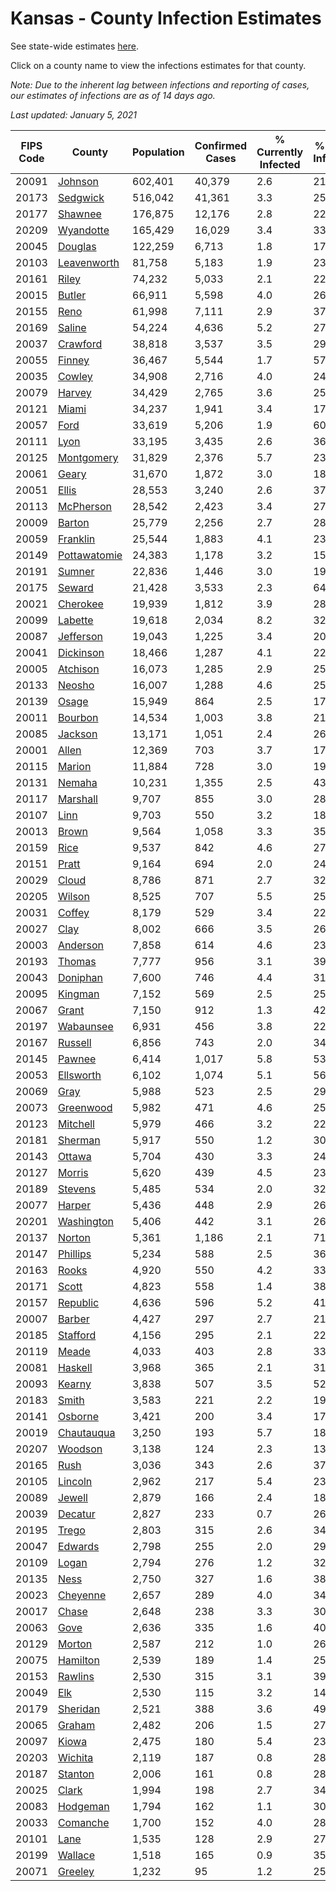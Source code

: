 # Kansas - County Infection Estimates

See state-wide estimates [here](/infections/us-ks).

Click on a county name to view the infections estimates for that county.

*Note: Due to the inherent lag between infections and reporting of cases, our estimates of infections are as of 14 days ago.*

*Last updated: January 5, 2021*

|   FIPS Code |                       County |   Population |   Confirmed Cases |   % Currently Infected |   % Total Infected |
|-------------|------------------------------|--------------|-------------------|------------------------|--------------------|
|       20091 |           [Johnson](johnson) |      602,401 |            40,379 |                    2.6 |               21.9 |
|       20173 |         [Sedgwick](sedgwick) |      516,042 |            41,361 |                    3.3 |               25.9 |
|       20177 |           [Shawnee](shawnee) |      176,875 |            12,176 |                    2.8 |               22.3 |
|       20209 |       [Wyandotte](wyandotte) |      165,429 |            16,029 |                    3.4 |               33.5 |
|       20045 |           [Douglas](douglas) |      122,259 |             6,713 |                    1.8 |               17.7 |
|       20103 |   [Leavenworth](leavenworth) |       81,758 |             5,183 |                    1.9 |               23.4 |
|       20161 |               [Riley](riley) |       74,232 |             5,033 |                    2.1 |               22.1 |
|       20015 |             [Butler](butler) |       66,911 |             5,598 |                    4.0 |               26.4 |
|       20155 |                 [Reno](reno) |       61,998 |             7,111 |                    2.9 |               37.2 |
|       20169 |             [Saline](saline) |       54,224 |             4,636 |                    5.2 |               27.1 |
|       20037 |         [Crawford](crawford) |       38,818 |             3,537 |                    3.5 |               29.0 |
|       20055 |             [Finney](finney) |       36,467 |             5,544 |                    1.7 |               57.4 |
|       20035 |             [Cowley](cowley) |       34,908 |             2,716 |                    4.0 |               24.5 |
|       20079 |             [Harvey](harvey) |       34,429 |             2,765 |                    3.6 |               25.6 |
|       20121 |               [Miami](miami) |       34,237 |             1,941 |                    3.4 |               17.6 |
|       20057 |                 [Ford](ford) |       33,619 |             5,206 |                    1.9 |               60.6 |
|       20111 |                 [Lyon](lyon) |       33,195 |             3,435 |                    2.6 |               36.5 |
|       20125 |     [Montgomery](montgomery) |       31,829 |             2,376 |                    5.7 |               23.2 |
|       20061 |               [Geary](geary) |       31,670 |             1,872 |                    3.0 |               18.7 |
|       20051 |               [Ellis](ellis) |       28,553 |             3,240 |                    2.6 |               37.1 |
|       20113 |       [McPherson](mcpherson) |       28,542 |             2,423 |                    3.4 |               27.7 |
|       20009 |             [Barton](barton) |       25,779 |             2,256 |                    2.7 |               28.5 |
|       20059 |         [Franklin](franklin) |       25,544 |             1,883 |                    4.1 |               23.4 |
|       20149 | [Pottawatomie](pottawatomie) |       24,383 |             1,178 |                    3.2 |               15.3 |
|       20191 |             [Sumner](sumner) |       22,836 |             1,446 |                    3.0 |               19.8 |
|       20175 |             [Seward](seward) |       21,428 |             3,533 |                    2.3 |               64.0 |
|       20021 |         [Cherokee](cherokee) |       19,939 |             1,812 |                    3.9 |               28.7 |
|       20099 |           [Labette](labette) |       19,618 |             2,034 |                    8.2 |               32.6 |
|       20087 |       [Jefferson](jefferson) |       19,043 |             1,225 |                    3.4 |               20.7 |
|       20041 |       [Dickinson](dickinson) |       18,466 |             1,287 |                    4.1 |               22.1 |
|       20005 |         [Atchison](atchison) |       16,073 |             1,285 |                    2.9 |               25.9 |
|       20133 |             [Neosho](neosho) |       16,007 |             1,288 |                    4.6 |               25.0 |
|       20139 |               [Osage](osage) |       15,949 |               864 |                    2.5 |               17.2 |
|       20011 |           [Bourbon](bourbon) |       14,534 |             1,003 |                    3.8 |               21.4 |
|       20085 |           [Jackson](jackson) |       13,171 |             1,051 |                    2.4 |               26.4 |
|       20001 |               [Allen](allen) |       12,369 |               703 |                    3.7 |               17.6 |
|       20115 |             [Marion](marion) |       11,884 |               728 |                    3.0 |               19.3 |
|       20131 |             [Nemaha](nemaha) |       10,231 |             1,355 |                    2.5 |               43.7 |
|       20117 |         [Marshall](marshall) |        9,707 |               855 |                    3.0 |               28.8 |
|       20107 |                 [Linn](linn) |        9,703 |               550 |                    3.2 |               18.0 |
|       20013 |               [Brown](brown) |        9,564 |             1,058 |                    3.3 |               35.8 |
|       20159 |                 [Rice](rice) |        9,537 |               842 |                    4.6 |               27.6 |
|       20151 |               [Pratt](pratt) |        9,164 |               694 |                    2.0 |               24.9 |
|       20029 |               [Cloud](cloud) |        8,786 |               871 |                    2.7 |               32.8 |
|       20205 |             [Wilson](wilson) |        8,525 |               707 |                    5.5 |               25.6 |
|       20031 |             [Coffey](coffey) |        8,179 |               529 |                    3.4 |               22.9 |
|       20027 |                 [Clay](clay) |        8,002 |               666 |                    3.5 |               26.9 |
|       20003 |         [Anderson](anderson) |        7,858 |               614 |                    4.6 |               23.9 |
|       20193 |             [Thomas](thomas) |        7,777 |               956 |                    3.1 |               39.6 |
|       20043 |         [Doniphan](doniphan) |        7,600 |               746 |                    4.4 |               31.7 |
|       20095 |           [Kingman](kingman) |        7,152 |               569 |                    2.5 |               25.7 |
|       20067 |               [Grant](grant) |        7,150 |               912 |                    1.3 |               42.6 |
|       20197 |       [Wabaunsee](wabaunsee) |        6,931 |               456 |                    3.8 |               22.7 |
|       20167 |           [Russell](russell) |        6,856 |               743 |                    2.0 |               34.9 |
|       20145 |             [Pawnee](pawnee) |        6,414 |             1,017 |                    5.8 |               53.2 |
|       20053 |       [Ellsworth](ellsworth) |        6,102 |             1,074 |                    5.1 |               56.2 |
|       20069 |                 [Gray](gray) |        5,988 |               523 |                    2.5 |               29.6 |
|       20073 |       [Greenwood](greenwood) |        5,982 |               471 |                    4.6 |               25.5 |
|       20123 |         [Mitchell](mitchell) |        5,979 |               466 |                    3.2 |               22.7 |
|       20181 |           [Sherman](sherman) |        5,917 |               550 |                    1.2 |               30.2 |
|       20143 |             [Ottawa](ottawa) |        5,704 |               430 |                    3.3 |               24.2 |
|       20127 |             [Morris](morris) |        5,620 |               439 |                    4.5 |               23.8 |
|       20189 |           [Stevens](stevens) |        5,485 |               534 |                    2.0 |               32.6 |
|       20077 |             [Harper](harper) |        5,436 |               448 |                    2.9 |               26.3 |
|       20201 |     [Washington](washington) |        5,406 |               442 |                    3.1 |               26.8 |
|       20137 |             [Norton](norton) |        5,361 |             1,186 |                    2.1 |               71.6 |
|       20147 |         [Phillips](phillips) |        5,234 |               588 |                    2.5 |               36.8 |
|       20163 |               [Rooks](rooks) |        4,920 |               550 |                    4.2 |               33.8 |
|       20171 |               [Scott](scott) |        4,823 |               558 |                    1.4 |               38.3 |
|       20157 |         [Republic](republic) |        4,636 |               596 |                    5.2 |               41.3 |
|       20007 |             [Barber](barber) |        4,427 |               297 |                    2.7 |               21.4 |
|       20185 |         [Stafford](stafford) |        4,156 |               295 |                    2.1 |               22.4 |
|       20119 |               [Meade](meade) |        4,033 |               403 |                    2.8 |               33.7 |
|       20081 |           [Haskell](haskell) |        3,968 |               365 |                    2.1 |               31.3 |
|       20093 |             [Kearny](kearny) |        3,838 |               507 |                    3.5 |               52.9 |
|       20183 |               [Smith](smith) |        3,583 |               221 |                    2.2 |               19.8 |
|       20141 |           [Osborne](osborne) |        3,421 |               200 |                    3.4 |               17.9 |
|       20019 |     [Chautauqua](chautauqua) |        3,250 |               193 |                    5.7 |               18.7 |
|       20207 |           [Woodson](woodson) |        3,138 |               124 |                    2.3 |               13.0 |
|       20165 |                 [Rush](rush) |        3,036 |               343 |                    2.6 |               37.6 |
|       20105 |           [Lincoln](lincoln) |        2,962 |               217 |                    5.4 |               23.3 |
|       20089 |             [Jewell](jewell) |        2,879 |               166 |                    2.4 |               18.0 |
|       20039 |           [Decatur](decatur) |        2,827 |               233 |                    0.7 |               26.7 |
|       20195 |               [Trego](trego) |        2,803 |               315 |                    2.6 |               34.7 |
|       20047 |           [Edwards](edwards) |        2,798 |               255 |                    2.0 |               29.0 |
|       20109 |               [Logan](logan) |        2,794 |               276 |                    1.2 |               32.0 |
|       20135 |                 [Ness](ness) |        2,750 |               327 |                    1.6 |               38.5 |
|       20023 |         [Cheyenne](cheyenne) |        2,657 |               289 |                    4.0 |               34.3 |
|       20017 |               [Chase](chase) |        2,648 |               238 |                    3.3 |               30.0 |
|       20063 |                 [Gove](gove) |        2,636 |               335 |                    1.6 |               40.9 |
|       20129 |             [Morton](morton) |        2,587 |               212 |                    1.0 |               26.3 |
|       20075 |         [Hamilton](hamilton) |        2,539 |               189 |                    1.4 |               25.3 |
|       20153 |           [Rawlins](rawlins) |        2,530 |               315 |                    3.1 |               39.8 |
|       20049 |                   [Elk](elk) |        2,530 |               115 |                    3.2 |               14.0 |
|       20179 |         [Sheridan](sheridan) |        2,521 |               388 |                    3.6 |               49.5 |
|       20065 |             [Graham](graham) |        2,482 |               206 |                    1.5 |               27.6 |
|       20097 |               [Kiowa](kiowa) |        2,475 |               180 |                    5.4 |               23.0 |
|       20203 |           [Wichita](wichita) |        2,119 |               187 |                    0.8 |               28.1 |
|       20187 |           [Stanton](stanton) |        2,006 |               161 |                    0.8 |               28.4 |
|       20025 |               [Clark](clark) |        1,994 |               198 |                    2.7 |               34.4 |
|       20083 |         [Hodgeman](hodgeman) |        1,794 |               162 |                    1.1 |               30.1 |
|       20033 |         [Comanche](comanche) |        1,700 |               152 |                    4.0 |               28.9 |
|       20101 |                 [Lane](lane) |        1,535 |               128 |                    2.9 |               27.3 |
|       20199 |           [Wallace](wallace) |        1,518 |               165 |                    0.9 |               35.0 |
|       20071 |           [Greeley](greeley) |        1,232 |                95 |                    1.2 |               25.2 |